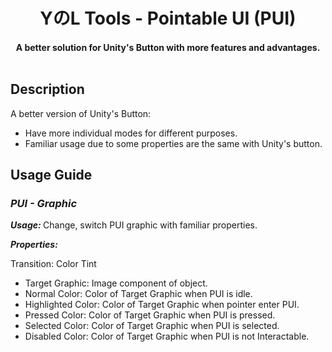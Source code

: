 <h1 align="center"> YのL Tools - Pointable UI (PUI) </h1>

<h4 align="center"> A better solution for Unity's Button with more features and advantages. <br><br>

## Description
A better version of Unity's Button:
- Have more individual modes for different purposes.
- Familiar usage due to some properties are the same with Unity's button.

## Usage Guide

<h3><i> PUI - Graphic </i></h3>
<b><i> Usage: </i></b> Change, switch PUI graphic with familiar properties.

<b><i> Properties: </i></b>

Transition: Color Tint
- Target Graphic: Image component of object.
- Normal Color: Color of Target Graphic when PUI is idle.
- Highlighted Color: Color of Target Graphic when pointer enter PUI.
- Pressed Color: Color of Target Graphic when PUI is pressed.
- Selected Color: Color of Target Graphic when PUI is selected.
- Disabled Color: Color of Target Graphic when PUI is not Interactable. 
